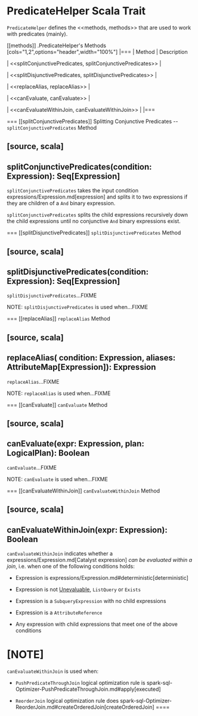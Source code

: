 # PredicateHelper Scala Trait

`PredicateHelper` defines the <<methods, methods>> that are used to work with predicates (mainly).

[[methods]]
.PredicateHelper's Methods
[cols="1,2",options="header",width="100%"]
|===
| Method
| Description

| <<splitConjunctivePredicates, splitConjunctivePredicates>>
|

| <<splitDisjunctivePredicates, splitDisjunctivePredicates>>
|

| <<replaceAlias, replaceAlias>>
|

| <<canEvaluate, canEvaluate>>
|

| <<canEvaluateWithinJoin, canEvaluateWithinJoin>>
|
|===

=== [[splitConjunctivePredicates]] Splitting Conjunctive Predicates -- `splitConjunctivePredicates` Method

[source, scala]
----
splitConjunctivePredicates(condition: Expression): Seq[Expression]
----

`splitConjunctivePredicates` takes the input condition expressions/Expression.md[expression] and splits it to two expressions if they are children of a `And` binary expression.

`splitConjunctivePredicates` splits the child expressions recursively down the child expressions until no conjunctive `And` binary expressions exist.

=== [[splitDisjunctivePredicates]] `splitDisjunctivePredicates` Method

[source, scala]
----
splitDisjunctivePredicates(condition: Expression): Seq[Expression]
----

`splitDisjunctivePredicates`...FIXME

NOTE: `splitDisjunctivePredicates` is used when...FIXME

=== [[replaceAlias]] `replaceAlias` Method

[source, scala]
----
replaceAlias(
  condition: Expression,
  aliases: AttributeMap[Expression]): Expression
----

`replaceAlias`...FIXME

NOTE: `replaceAlias` is used when...FIXME

=== [[canEvaluate]] `canEvaluate` Method

[source, scala]
----
canEvaluate(expr: Expression, plan: LogicalPlan): Boolean
----

`canEvaluate`...FIXME

NOTE: `canEvaluate` is used when...FIXME

=== [[canEvaluateWithinJoin]] `canEvaluateWithinJoin` Method

[source, scala]
----
canEvaluateWithinJoin(expr: Expression): Boolean
----

`canEvaluateWithinJoin` indicates whether a expressions/Expression.md[Catalyst expression] _can be evaluated within a join_, i.e. when one of the following conditions holds:

* Expression is expressions/Expression.md#deterministic[deterministic]

* Expression is not [Unevaluable](expressions/Unevaluable.md), `ListQuery` or `Exists`

* Expression is a `SubqueryExpression` with no child expressions

* Expression is a `AttributeReference`

* Any expression with child expressions that meet one of the above conditions

[NOTE]
====
`canEvaluateWithinJoin` is used when:

* `PushPredicateThroughJoin` logical optimization rule is spark-sql-Optimizer-PushPredicateThroughJoin.md#apply[executed]

* `ReorderJoin` logical optimization rule does spark-sql-Optimizer-ReorderJoin.md#createOrderedJoin[createOrderedJoin]
====
